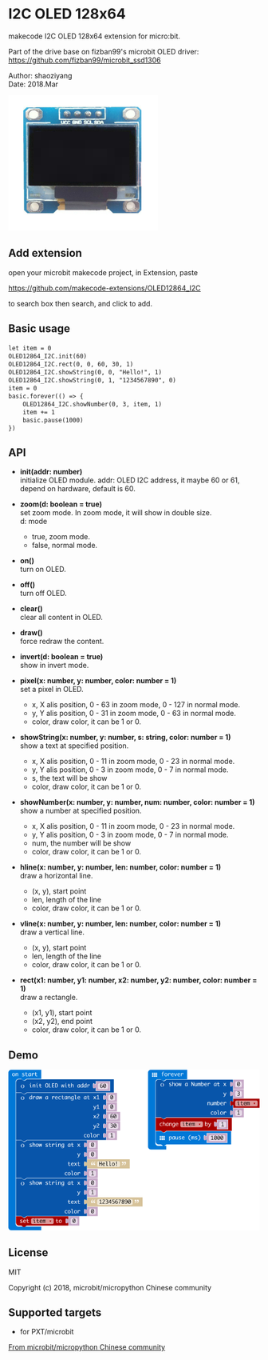 # I2C OLED 128x64

makecode I2C OLED 128x64 extension for micro:bit.  

Part of the drive base on fizban99's microbit OLED driver:  
https://github.com/fizban99/microbit_ssd1306  

Author: shaoziyang  
Date:   2018.Mar  

![](oled.png)  
  

## Add extension

open your microbit makecode project, in Extension, paste  

https://github.com/makecode-extensions/OLED12864_I2C  

to search box then search, and click to add.  

## Basic usage

```
let item = 0
OLED12864_I2C.init(60)
OLED12864_I2C.rect(0, 0, 60, 30, 1)
OLED12864_I2C.showString(0, 0, "Hello!", 1)
OLED12864_I2C.showString(0, 1, "1234567890", 0)
item = 0
basic.forever(() => {
    OLED12864_I2C.showNumber(0, 3, item, 1)
    item += 1
    basic.pause(1000)
}) 
```

## API

- **init(addr: number)**  
initialize OLED module.
addr: OLED I2C address, it maybe 60 or 61, depend on hardware, default is 60.

- **zoom(d: boolean = true)**  
set zoom mode. In zoom mode, it will show in double size.  
d: mode
  - true, zoom mode.
  - false, normal mode.

- **on()**  
turn on OLED.

- **off()**  
turn off OLED.

- **clear()**  
clear all content in OLED.

- **draw()**  
force redraw the content.  

- **invert(d: boolean = true)**  
show in invert mode.

- **pixel(x: number, y: number, color: number = 1)**  
set a pixel in OLED.
  - x, X alis position, 0 - 63 in zoom mode, 0 - 127 in normal mode.  
  - y, Y alis position, 0 - 31 in zoom mode, 0 - 63 in normal mode. 
  - color, draw color, it can be 1 or 0.

- **showString(x: number, y: number, s: string, color: number = 1)**  
show a text at specified position.
  - x, X alis position, 0 - 11 in zoom mode, 0 - 23 in normal mode.  
  - y, Y alis position, 0 - 3 in zoom mode, 0 - 7 in normal mode. 
  - s, the text will be show
  - color, draw color, it can be 1 or 0.

- **showNumber(x: number, y: number, num: number, color: number = 1)**  
show a number at specified position.
  - x, X alis position, 0 - 11 in zoom mode, 0 - 23 in normal mode.  
  - y, Y alis position, 0 - 3 in zoom mode, 0 - 7 in normal mode. 
  - num, the number will be show
  - color, draw color, it can be 1 or 0.

- **hline(x: number, y: number, len: number, color: number = 1)**  
draw a horizontal line.  
  - (x, y), start point
  - len, length of the line
  - color, draw color, it can be 1 or 0.

- **vline(x: number, y: number, len: number, color: number = 1)**  
draw a vertical line.  
  - (x, y), start point
  - len, length of the line
  - color, draw color, it can be 1 or 0.

- **rect(x1: number, y1: number, x2: number, y2: number, color: number = 1)**  
draw a rectangle.
  - (x1, y1), start point
  - (x2, y2), end point
  - color, draw color, it can be 1 or 0.

## Demo

![](demo.png)  



## License

MIT

Copyright (c) 2018, microbit/micropython Chinese community  

## Supported targets

* for PXT/microbit


[From microbit/micropython Chinese community](http://www.micropython.org.cn)
